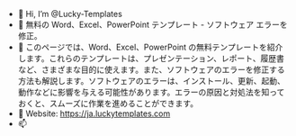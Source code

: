- 👋 Hi, I’m @Lucky-Templates
- 👀 無料の Word、Excel、PowerPoint テンプレート - ソフトウェア エラーを修正。
- 🌱 このページでは、Word、Excel、PowerPoint の無料テンプレートを紹介します。これらのテンプレートは、プレゼンテーション、レポート、履歴書など、さまざまな目的に使えます。また、ソフトウェアのエラーを修正する方法も解説します。ソフトウェアのエラーは、インストール、更新、起動、動作などに影響を与える可能性があります。エラーの原因と対処法を知っておくと、スムーズに作業を進めることができます。
- 💞️ Website: https://ja.luckytemplates.com
- 📫 

<!---
Lucky-Templates/Lucky-Templates is a ✨ special ✨ repository because its `README.md` (this file) appears on your GitHub profile.
You can click the Preview link to take a look at your changes.
--->
